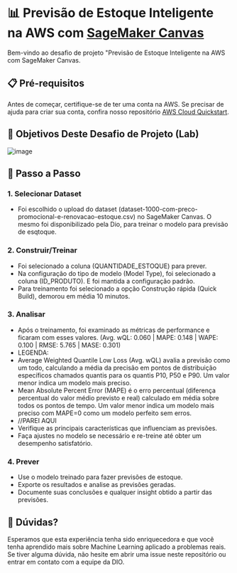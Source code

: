 # 📊 Previsão de Estoque Inteligente na AWS com [SageMaker Canvas](https://aws.amazon.com/pt/sagemaker/canvas/)

Bem-vindo ao desafio de projeto "Previsão de Estoque Inteligente na AWS com SageMaker Canvas.

## 📋 Pré-requisitos

Antes de começar, certifique-se de ter uma conta na AWS. Se precisar de ajuda para criar sua conta, confira nosso repositório [AWS Cloud Quickstart](https://github.com/digitalinnovationone/aws-cloud-quickstart).

## 🎯 Objetivos Deste Desafio de Projeto (Lab)

![image](https://github.com/digitalinnovationone/lab-aws-sagemaker-canvas-estoque/assets/730492/72f5c21f-5562-491e-aa42-2885a3184650)

## 🚀 Passo a Passo

### 1. Selecionar Dataset

-   Foi escolhido o upload do dataset (dataset-1000-com-preco-promocional-e-renovacao-estoque.csv) no SageMaker Canvas. O mesmo foi disponibilizado pela Dio, para treinar o modelo para previsão de esqtoque.

### 2. Construir/Treinar

-   Foi selecionado a coluna (QUANTIDADE_ESTOQUE) para prever.
-   Na configuração do tipo de modelo (Model Type), foi selecionado a coluna (ID_PRODUTO). E foi mantida a configuração padrão.
-   Para treinamento foi selecionado a opção Construção rápida (Quick Build), demorou em média 10 minutos.

### 3. Analisar

-   Após o treinamento, foi examinado as métricas de performance e ficaram com esses valores. (Avg. wQL: 0.060 | MAPE: 0.148 | WAPE: 0.100 | RMSE: 5.765 | MASE: 0.301)
-   LEGENDA:
-   Average Weighted Quantile Low Loss (Avg. wQL) avalia a previsão como um todo, calculando a média da precisão em pontos de distribuição específicos chamados quantis para os quantis P10, P50 e P90. Um valor menor indica um modelo mais preciso.
-   Mean Absolute Percent Error (MAPE) é o erro percentual (diferença percentual do valor médio previsto e real) calculado em média sobre todos os pontos de tempo. Um valor menor indica um modelo mais preciso com MAPE=0 como um modelo perfeito sem erros. 
-   //PAREI AQUI
-   Verifique as principais características que influenciam as previsões.
-   Faça ajustes no modelo se necessário e re-treine até obter um desempenho satisfatório.

### 4. Prever

-   Use o modelo treinado para fazer previsões de estoque.
-   Exporte os resultados e analise as previsões geradas.
-   Documente suas conclusões e qualquer insight obtido a partir das previsões.

## 🤔 Dúvidas?

Esperamos que esta experiência tenha sido enriquecedora e que você tenha aprendido mais sobre Machine Learning aplicado a problemas reais. Se tiver alguma dúvida, não hesite em abrir uma issue neste repositório ou entrar em contato com a equipe da DIO.

